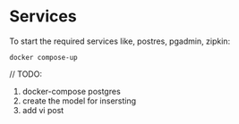 
# Services

To start the required services like, postres, pgadmin, zipkin:

```
docker compose-up 
```


// TODO:
1. docker-compose postgres
2. create the model for insersting 
3. add vi post